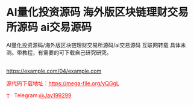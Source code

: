 # AI量化投资源码 海外版区块链理财交易所源码 ai交易源码

AI量化投资源码/海外版区块链理财交易所源码/ai交易源码 互联网转载 具体未测。带教程，有需要的可下载自己研究研究。 <br><br>

https://example.com/04/example.com


<p style="color: red;">源代码下载地址：<a href="https://mega-file.org/yQGgL" style="color: red;">https://mega-file.org/yQGgL</a></p><p style="color: red;"><img src="https://cdn-icons-png.flaticon.com/512/2111/2111646.png" alt="Telegram Icon" style="width: 16px; vertical-align: middle; margin-right: 5px;">Telegram:<a href="https://t.me/official_sourcecode" style="color: red;">@Jay199299</a></p>
